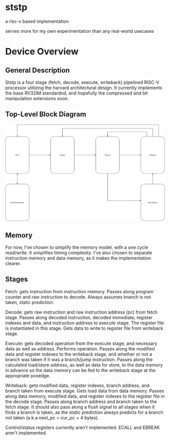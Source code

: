 # ststp

a risc-v based implementation

serves more for my own experimentation than any real-world usecases

# Device Overview

## General Description

Ststp is a four stage (fetch, decode, execute, writeback) pipelined
RISC-V processor utilizing the harvard architectural design. It currently
implements the base RV32IM standardnd, and hopefully the compressed and bit manipulation extensions soon.

## Top-Level Block Diagram

![block diagram as of now](docs/img/block_diagram.png)

## Memory

For now, I've chosen to simplify the memory model, with a one cycle
read/write. It simplifies timing complexity. I've also chosen to
separate instruction memory and data memory, as it makes the
implementation clearer.

## Stages

Fetch: gets instruction from instruction memory. Passes along program
counter and raw instruction to decode. Always assumes branch is not
taken, static prediction.

Decode: gets raw instruction and raw instruction address (pc) from fetch
stage. Passes along decoded instruction, decoded immediate, register
indexes and data, and instruction address to execute stage. The register
file is instantiated in this stage. Gets data to write to register file
from writeback stage.

Execute: gets decoded operation from the execute stage, and necessary
data as well as address. Performs operation. Passes along the modified
data and register indexes to the writeback stage, and whether or not a
branch was taken if it was a branch/jump instruction. Passes along the
calculated load/store address, as well as data for store, to the data
memory in advance so the data memory can be fed to the writeback stage
at the appropriate posedge.

Writeback: gets modified data, register indexes, branch address, and
branch taken from execute stage. Gets load data from data memory. Passes
along data memory, modified data, and register indexes to the register
file in the decode stage. Passes along branch address and branch taken
to the fetch stage. It should also pass along a flush signal to all
stages when it finds a branch is taken, as the static prediction always
predicts for a branch not taken (a.k.a next_pc = cur_pc + 4 bytes).

Control/status registers currently aren't implemented. ECALL and EBREAK
aren't implemented.
